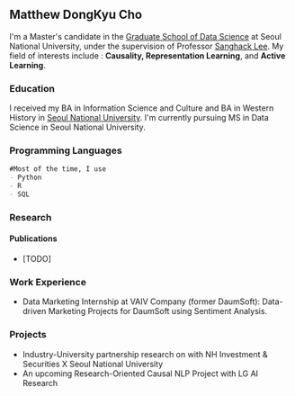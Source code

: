 ## Matthew DongKyu Cho

I'm a Master's candidate in the [Graduate School of Data Science](https://gsds.snu.ac.kr/) at Seoul National University, under the supervision of Professor [Sanghack Lee](https://www.sanghacklee.me/). My field of interests include : **Causality, Representation Learning**, and **Active Learning**. 

### Education

I received my BA in Information Science and Culture and BA in Western History in [Seoul National University](https://en.snu.ac.kr/). I'm currently pursuing MS in Data Science in Seoul National University.

### Programming Languages
```markdown
#Most of the time, I use
- Python
- R 
- SQL 
```

### Research
#### Publications
- [TODO]

### Work Experience
- Data Marketing Internship at VAIV Company (former DaumSoft): Data-driven Marketing Projects for DaumSoft using Sentiment Analysis. 

### Projects
- Industry-University partnership research on <Stock Interrelation Research using Keyword and Supply Chain data> with NH Investment & Securities X Seoul National University
- An upcoming Research-Oriented Causal NLP Project with LG AI Research
